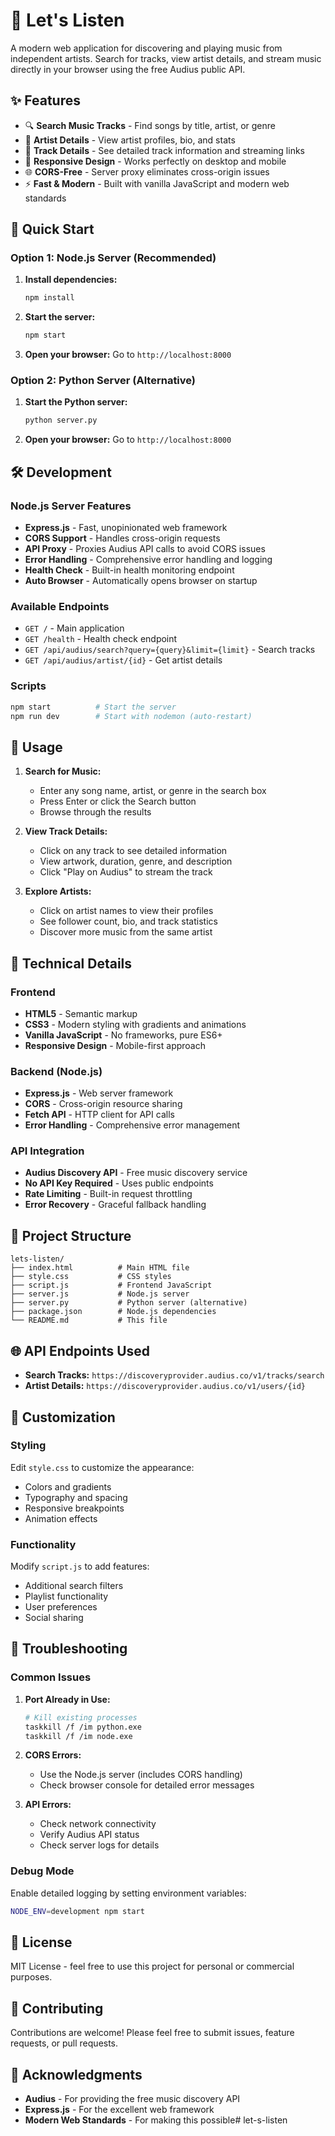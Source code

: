 # 🎵 Let's Listen

A modern web application for discovering and playing music from independent artists. Search for tracks, view artist details, and stream music directly in your browser using the free Audius public API.

## ✨ Features

- 🔍 **Search Music Tracks** - Find songs by title, artist, or genre
- 👤 **Artist Details** - View artist profiles, bio, and stats
- 🎵 **Track Details** - See detailed track information and streaming links
- 📱 **Responsive Design** - Works perfectly on desktop and mobile
- 🌐 **CORS-Free** - Server proxy eliminates cross-origin issues
- ⚡ **Fast & Modern** - Built with vanilla JavaScript and modern web standards

## 🚀 Quick Start

### Option 1: Node.js Server (Recommended)

1. **Install dependencies:**
   ```bash
   npm install
   ```

2. **Start the server:**
   ```bash
   npm start
   ```

3. **Open your browser:**
   Go to `http://localhost:8000`

### Option 2: Python Server (Alternative)

1. **Start the Python server:**
   ```bash
   python server.py
   ```

2. **Open your browser:**
   Go to `http://localhost:8000`

## 🛠️ Development

### Node.js Server Features

- **Express.js** - Fast, unopinionated web framework
- **CORS Support** - Handles cross-origin requests
- **API Proxy** - Proxies Audius API calls to avoid CORS issues
- **Error Handling** - Comprehensive error handling and logging
- **Health Check** - Built-in health monitoring endpoint
- **Auto Browser** - Automatically opens browser on startup

### Available Endpoints

- `GET /` - Main application
- `GET /health` - Health check endpoint
- `GET /api/audius/search?query={query}&limit={limit}` - Search tracks
- `GET /api/audius/artist/{id}` - Get artist details

### Scripts

```bash
npm start          # Start the server
npm run dev        # Start with nodemon (auto-restart)
```

## 🎯 Usage

1. **Search for Music:**
   - Enter any song name, artist, or genre in the search box
   - Press Enter or click the Search button
   - Browse through the results

2. **View Track Details:**
   - Click on any track to see detailed information
   - View artwork, duration, genre, and description
   - Click "Play on Audius" to stream the track

3. **Explore Artists:**
   - Click on artist names to view their profiles
   - See follower count, bio, and track statistics
   - Discover more music from the same artist

## 🔧 Technical Details

### Frontend
- **HTML5** - Semantic markup
- **CSS3** - Modern styling with gradients and animations
- **Vanilla JavaScript** - No frameworks, pure ES6+
- **Responsive Design** - Mobile-first approach

### Backend (Node.js)
- **Express.js** - Web server framework
- **CORS** - Cross-origin resource sharing
- **Fetch API** - HTTP client for API calls
- **Error Handling** - Comprehensive error management

### API Integration
- **Audius Discovery API** - Free music discovery service
- **No API Key Required** - Uses public endpoints
- **Rate Limiting** - Built-in request throttling
- **Error Recovery** - Graceful fallback handling

## 📁 Project Structure

```
lets-listen/
├── index.html          # Main HTML file
├── style.css           # CSS styles
├── script.js           # Frontend JavaScript
├── server.js           # Node.js server
├── server.py           # Python server (alternative)
├── package.json        # Node.js dependencies
└── README.md           # This file
```

## 🌐 API Endpoints Used

- **Search Tracks:** `https://discoveryprovider.audius.co/v1/tracks/search`
- **Artist Details:** `https://discoveryprovider.audius.co/v1/users/{id}`

## 🎨 Customization

### Styling
Edit `style.css` to customize the appearance:
- Colors and gradients
- Typography and spacing
- Responsive breakpoints
- Animation effects

### Functionality
Modify `script.js` to add features:
- Additional search filters
- Playlist functionality
- User preferences
- Social sharing

## 🐛 Troubleshooting

### Common Issues

1. **Port Already in Use:**
   ```bash
   # Kill existing processes
   taskkill /f /im python.exe
   taskkill /f /im node.exe
   ```

2. **CORS Errors:**
   - Use the Node.js server (includes CORS handling)
   - Check browser console for detailed error messages

3. **API Errors:**
   - Check network connectivity
   - Verify Audius API status
   - Check server logs for details

### Debug Mode

Enable detailed logging by setting environment variables:
```bash
NODE_ENV=development npm start
```

## 📄 License

MIT License - feel free to use this project for personal or commercial purposes.

## 🤝 Contributing

Contributions are welcome! Please feel free to submit issues, feature requests, or pull requests.

## 🙏 Acknowledgments

- **Audius** - For providing the free music discovery API
- **Express.js** - For the excellent web framework
- **Modern Web Standards** - For making this possible#   l e t - s - l i s t e n  
 